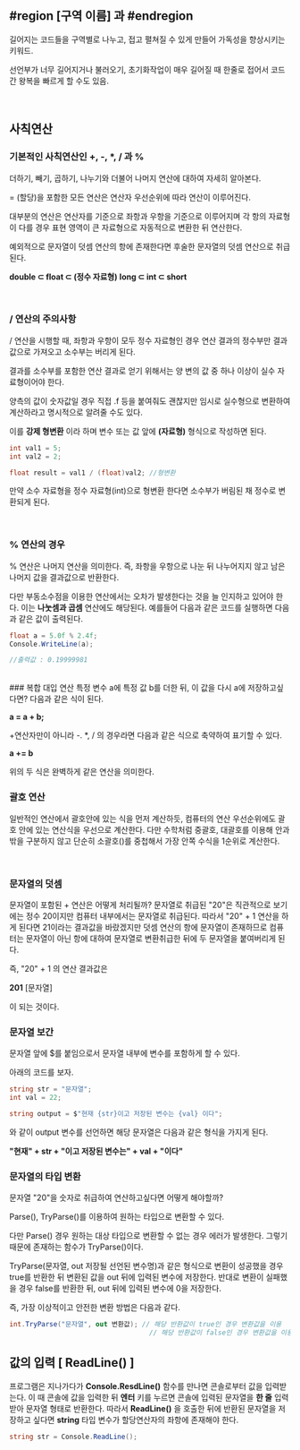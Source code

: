 ## #region [구역 이름] 과 #endregion

길어지는 코드들을 구역별로 나누고, 접고 펼쳐질 수 있게 만들어 가독성을 향상시키는 키워드.

선언부가 너무 길어지거나 불러오기, 초기화작업이 매우 길어질 때 한줄로 접어서 코드간 왕복을 빠르게 할 수도 있음.

<br>

## 사칙연산

### 기본적인 사칙연산인 +, -, *, / 과 %
더하기, 빼기, 곱하기, 나누기와 더불어 나머지 연산에 대하여 자세히 알아본다.

= (할당)을 포함한 모든 연산은 연산자 우선순위에 따라 연산이 이루어진다.

대부분의 연산은 연산자를 기준으로 좌항과 우항을 기준으로 이루어지며 각 항의 자료형이 다를 경우
표현 영역이 큰 자료형으로 자동적으로 변환한 뒤 연산한다.

예외적으로 문자열이 덧셈 연산의 항에 존재한다면 후술한 문자열의 덧셈 연산으로 취급된다.

**double ⊂ float ⊂ (정수 자료형)**
**long ⊂ int ⊂ short**

<br>

### / 연산의 주의사항
/ 연산을 시행할 때, 좌항과 우항이 모두 정수 자료형인 경우 연산 결과의 정수부만 결과값으로 가져오고 소수부는 버리게 된다.

결과를 소수부를 포함한 연산 결과로 얻기 위해서는 양 변의 값 중 하나 이상이 실수 자료형이어야 한다.

양측의 값이 숫자값일 경우 직접 .f 등을 붙여줘도 괜찮지만 임시로 실수형으로 변환하여 계산하라고 명시적으로 알려줄 수도 있다.

이를 **강제 형변환** 이라 하며 변수 또는 값 앞에 **(자료형)** 형식으로 작성하면 된다.

```cs
int val1 = 5;
int val2 = 2;

float result = val1 / (float)val2; //형변환
```

만약 소수 자료형을 정수 자료형(int)으로 형변환 한다면 소수부가 버림된 채 정수로 변환되게 된다.

<br>

### % 연산의 경우
% 연산은 나머지 연산을 의미한다. 즉, 좌항을 우항으로 나눈 뒤 나누어지지 않고 남은 나머지 값을 결과값으로 반환한다.

다만 부동소수점을 이용한 연산에서는 오차가 발생한다는 것을 늘 인지하고 있어야 한다. 이는 **나눗셈과 곱셈** 연산에도 해당된다.
예를들어 다음과 같은 코드를 실행하면 다음과 같은 값이 출력된다.

```cs
float a = 5.0f % 2.4f;
Console.WriteLine(a);

//출력값 : 0.19999981
```
<br>
### 복합 대입 연산
특정 변수 a에 특정 값 b를 더한 뒤, 이 값을 다시 a에 저장하고싶다면? 다음과 같은 식이 된다.

**a = a + b;**

+연산자만이 아니라 -. *, / 의 경우라면 다음과 같은 식으로 축약하여 표기할 수 있다.

**a += b**

위의 두 식은 완벽하게 같은 연산을 의미한다.
<Br>
### 괄호 연산
일반적인 연산에서 괄호안에 있는 식을 먼저 계산하듯, 컴퓨터의 연산 우선순위에도 괄호 안에 있는 연산식을 우선으로 계산한다.
다만 수학처럼 중괄호, 대괄호를 이용해 안과 밖을 구분하지 않고 단순히 소괄호()를 중첩해서 가장 안쪽 수식을 1순위로 계산한다.

<br>

### 문자열의 덧셈

문자열이 포함된 + 연산은 어떻게 처리될까?
문자열로 취급된 "20"은 직관적으로 보기에는 정수 20이지만 컴퓨터 내부에서는 문자열로 취급된다.
따라서 "20" + 1 연산을 하게 된다면
21이라는 결과값을 바랐겠지만 덧셈 연산의 항에 문자열이 존재하므로
컴퓨터는 문자열이 아닌 항에 대하여 문자열로 변환취급한 뒤에 두 문자열을 붙여버리게 된다.

즉, "20" + 1 의 연산 결과값은

**201** [문자열]

이 되는 것이다.

### 문자열 보간

문자열 앞에 $를 붙임으로서 문자열 내부에 변수를 포함하게 할 수 있다.

아래의 코드를 보자.

```cs
string str = "문자열";
int val = 22;

string output = $"현재 {str}이고 저장된 변수는 {val} 이다";
```

와 같이 output 변수를 선언하면 해당 문자열은 다음과 같은 형식을 가지게 된다.

**"현재" + str + "이고 저장된 변수는" + val + "이다"**
<br>

### 문자열의 타입 변환

문자열 "20"을 숫자로 취급하여 연산하고싶다면 어떻게 해야할까?

Parse(), TryParse()를 이용하여 원하는 타입으로 변환할 수 있다.

다만 Parse() 경우 원하는 대상 타입으로 변환할 수 없는 경우 에러가 발생한다.
그렇기 때문에 존재하는 함수가 TryParse()이다.

TryParse(문자열, out 저장될 선언된 변수명)과 같은 형식으로
변환이 성공했을 경우 true를 반환한 뒤 변환된 값을 out 뒤에 입력된 변수에 저장한다.
반대로 변환이 실패했을 경우 false를 반환한 뒤, out 뒤에 입력된 변수에 0을 저장한다.

즉, 가장 이상적이고 안전한 변환 방법은 다음과 같다.

```cs
int.TryParse("문자열", out 변환값); // 해당 반환값이 true인 경우 변환값을 이용
                                   // 해당 반환값이 false인 경우 변환값을 이용하지 않는 다른 코드로 유도.
```

## 값의 입력 [ ReadLine() ]
프로그램은 지나가다가 **Console.ResdLine()** 함수를 만나면 콘솔로부터 값을 입력받는다.
이 때 콘솔에 값을 입력한 뒤 **엔터** 키를 누르면 콘솔에 입력된 문자열을 **한 줄** 입력받아 문자열 형태로 반환한다.
따라서 **ReadLine()** 을 호출한 뒤에 반환된 문자열을 저장하고 싶다면  **string** 타입 변수가 할당연산자의 좌항에 존재해야 한다.

```cs
string str = Console.ReadLine();
```


